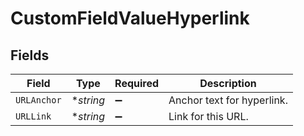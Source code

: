 # CustomFieldValueHyperlink


## Fields

| Field                      | Type                       | Required                   | Description                |
| -------------------------- | -------------------------- | -------------------------- | -------------------------- |
| `URLAnchor`                | **string*                  | :heavy_minus_sign:         | Anchor text for hyperlink. |
| `URLLink`                  | **string*                  | :heavy_minus_sign:         | Link for this URL.         |